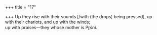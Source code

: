 +++
title = "17"

+++
Up they rise with their sounds [/with (the drops) being pressed], up with  their chariots, and up with the winds;  
up with praises—they whose mother is Pr̥śni. 